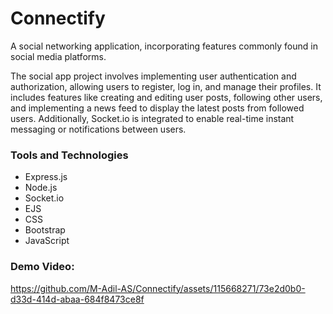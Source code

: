 # Connectify

A social networking application, incorporating features commonly found in social media platforms. 

The social app project involves implementing user authentication and authorization, allowing users to register, log in, and manage their profiles. It includes features like creating and editing user posts, following other users, and implementing a news feed to display the latest posts from followed users. Additionally, Socket.io is integrated to enable real-time instant messaging or notifications between users.

### Tools and Technologies
* Express.js  
* Node.js   
* Socket.io  
* EJS  
* CSS   
* Bootstrap  
* JavaScript  

### Demo Video: 

https://github.com/M-Adil-AS/Connectify/assets/115668271/73e2d0b0-d33d-414d-abaa-684f8473ce8f
